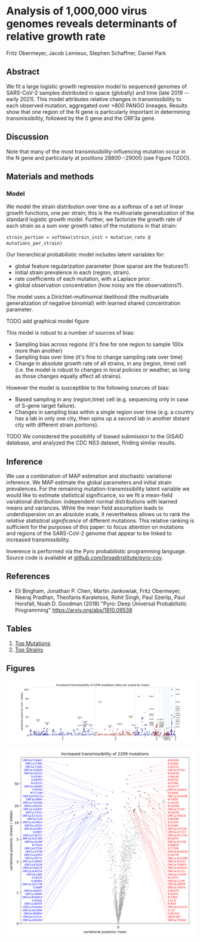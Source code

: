 # Analysis of 1,000,000 virus genomes reveals determinants of relative growth rate

Fritz Obermeyer, Jacob Lemieux, Stephen Schaffner, Daniel Park

## Abstract

We fit a large logistic growth regression model to sequenced genomes of SARS-CoV-2 samples distributed in space (globally) and time (late 2019 -- early 2021).
This model attributes relative changes in transmissibility to each observed mutation, aggregated over >800 PANGO lineages.
Results show that one region of the N gene is particularly important in determining transmissibility, followed by the S gene and the ORF3a gene.

## Discussion

Note that many of the most transmissibility-influencing mutation occur in the N gene and particularly at positions 28800--29000 (see Figure TODO).

## Materials and methods

### Model

We model the strain distribution over time as a softmax of a set of linear growth functions, one per strain; this is the multivariate generalization of the standard logistic growth model.
Further, we factorize the growth rate of each strain as a sum over growth rates of the mutations in that strain:
```
strain_portion = softmax(strain_init + mutation_rate @ mutations_per_strain)
```
Our hierarchical probabilistic model includes latent variables for:
- global feature regularization parameter (how sparse are the features?).
- initial strain prevalence in each (region, strain).
- rate coefficients of each mutation, with a Laplace prior.
- global observation concentration (how noisy are the observations?).

The model uses a Dirichlet-multinomial likelihood (the multivariate
generalization of negative binomial) with learned shared concentration parameter.

TODO add graphical model figure

This model is robust to a number of sources of bias:
- Sampling bias across regions (it's fine for one region to sample 100x more than another)
- Sampling bias over time (it's fine to change sampling rate over time)
- Change in absolute growth rate of all strains, in any (region, time) cell (i.e. the model is robust to changes in local policies or weather, as long as those changes equally affect all strains).

However the model is susceptible to the following sources of bias:
- Biased sampling in any (region,time) cell (e.g. sequencing only in case of S-gene target failure).
- Changes in sampling bias within a single region over time (e.g. a country has a lab in only one city, then spins up a second lab in another distant city with different strain portions).

TODO We considered the possibility of biased submission to the GISAID database, and analyzed the CDC NS3 dataset, finding similar results.

## Inference

We use a combination of MAP estimation and stochastic variational inference.
We MAP estimate the global parameters and initial strain prevalences.
For the remaining mutation-transmissibility latent variable we would like to estimate statistical significance, so we fit a mean-field variational distribution: independent normal distributions with learned means and variances.
While the mean field assumption leads to underdispersion on an absolute scale, it nevertheless allows us to rank the _relative statistical significance_ of different mutations.
This relative ranking is sufficient for the purposes of this paper: to focus attention on mutations and regions of the SARS-CoV-2 genome that appear to be linked to increased transmissibility.

Inverence is performed via the Pyro probabilistic programming language.
Source code is available at [github.com/broadinstitute/pyro-cov](https://github.com/broadinstitute/pyro-cov).

## References

- Eli Bingham, Jonathan P. Chen, Martin Jankowiak, Fritz Obermeyer, Neeraj Pradhan,
  Theofanis Karaletsos, Rohit Singh, Paul Szerlip, Paul Horsfall, Noah D. Goodman
  (2018)
  "Pyro: Deep Universal Probabilistic Programming"
  https://arxiv.org/abs/1810.09538

## Tables

1. [Top Mutations](top_mutations.md)
2. [Top Strains](top_strains.md)

## Figures

[![manhattan](manhattan.png)](manhattan.pdf)

[![volcano](volcano.png)](volcano.pdf)
